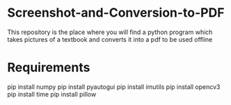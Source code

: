 # Screenshot-and-Conversion-to-PDF
This repository is the place where you will find a python program which takes pictures of a textbook and converts it into a pdf to be used offline

# Requirements
pip install numpy 
pip install pyautogui
pip install imutils
pip install opencv3
pip install time
pip install pillow 
